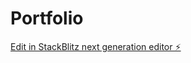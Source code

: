 # Portfolio

[Edit in StackBlitz next generation editor ⚡️](https://stackblitz.com/~/github.com/elyzucker/Portfolio)